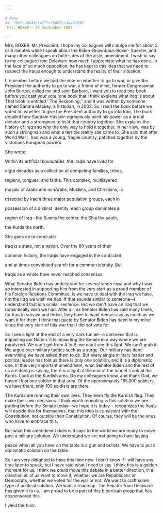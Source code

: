 ```yaml
---
---

# None
## `16e9ca0d45ec4777e7b807cc4aaf2036`
`Mrs. BOXER — 25 September 2007`

---
```



Mrs. BOXER. Mr. President, I hope my colleagues will indulge me for 
about 5 or 6 minutes while I speak about the Biden-Brownback-Boxer-
Specter, and many other colleagues on both sides of the aisle, 
amendment. I wish to say to my colleague from Delaware how much I 
appreciate what he has done. In the face of so much opposition, he has 
kept to this idea that we need to respect the Iraqis enough to 
understand the reality of their situation.

I remember before we had the vote on whether to go to war, or give 
the President the authority to go to war, a friend of mine, former 
Congressman John Burton, called me and said: Barbara, I want you to 
read one book before you cast your vote, one book that I think explains 
what Iraq is about. That book is entitled ''The Reckoning,'' and it was 
written by someone named Sandra Mackey, a historian, in 2002. So I read 
the book before we voted on whether to give the President authority to 
go into Iraq. The book detailed how Saddam Hussein egregiously used his 
power as a brutal dictator and a strongman to hold that country 
together. She explains the history of Iraq and why the only way to hold 
it together, in her view, was by such a strongman and what a terrible 
reality she came to. She said that after World War I, Iraq was a young, 
fragile country, patched together by the victorious European powers.

She wrote:




 Within its artificial boundaries, the Iraqis have lived for 


 eight decades as a collection of competing families, tribes, 


 regions, tongues, and faiths. This complex, multilayered 


 mosaic of Arabs and nonArabs, Muslims, and Christians, is 


 trisected by Iraq's three major population groups, each in 


 possession of a distinct identity; each group dominates a 


 region of Iraq--the Sunnis the center, the Shia the south, 


 the Kurds the north.


She goes on to conclude:




 Iraq is a state, not a nation. Over the 80 years of their 


 common history, the Iraqis have engaged in the conflicted, 


 and at times convoluted search for a common identity. But 


 Iraqis as a whole have never reached consensus.


What Senator Biden has understood for several years now, and why I 
was so interested in supporting him from the very start as a proud 
member of his Foreign Relations Committee, is we have to deal with the 
Iraq we have, not the Iraq we wish we had. If that sounds similar to 
someone--I understand that is a similar sentence. But we don't have an 
Iraq that we romantically wish we had. After all, as Senator Biden has 
said many times, for Iraq to survive and thrive, they have to want 
democracy as much as we want it for them. I think that quote by Senator 
Biden has been in my mind since the very start of this war that I did 
not vote for.

So I see a light at the end of a very dark tunnel--a darkness that is 
impacting our Nation. It is impacting the Senate in a way where we are 
paralyzed. We can't get from A to B; we can't see this light. We can't 
grab it. We argue over military tactics such as a surge. Our military 
has done everything we have asked them to do. But every single military 
leader and political leader has told us there is only one solution, and 
it is a diplomatic one. In this very important amendment, what Senator 
Biden and the rest of us are doing is saying, there is a light at the 
end of the tunnel. Look at the Kurds. Look at the Kurdish area. Do my 
colleagues know, and thank God, we haven't lost one soldier in that 
area. Of the approximately 165,000 soldiers we have there, only 100 
soldiers are there.

The Kurds are running their own lives. They even fly the Kurdish 
flag. They make their own decisions. I think worth repeating is this 
solution we are putting before the Senate today--we hope it is today--
recognizes the Iraqis will decide this for themselves, that this idea 
is consistent with the Constitution, not outside their Constitution. Of 
course, they will be the ones who have to embrace this.

But what this amendment does is it says to the world we are ready to 
move past a military solution. We understand we are not going to have 
lasting


peace when all you have on the table is a gun and bullets. We have to 
put a diplomatic solution on the table.

So I am very delighted to have this time now. I don't know if I will 
have any time later to speak, but I have said what I need to say. I 
think this is a golden moment for us. I think we could move this debate 
in a better direction, in a direction all of us want to move it, 
whether we are Republicans or Democrats, whether we voted for the war 
or not. We want to craft some type of political solution. We want a 
roadmap. The Senator from Delaware has given it to us. I am proud to be 
a part of this bipartisan group that has cosponsored this.

I yield the floor.